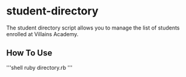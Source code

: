 # student-directory #

The student directory script allows you to manage the list of students enrolled at Villains Academy.

## How To Use ##

'''shell
  ruby directory.rb
'''

